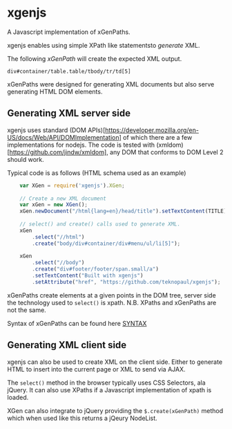 # xgenjs

A Javascript implementation of xGenPaths.

xgenjs enables using simple XPath like statementsto _generate_ XML.

The following _xGenPath_ will create the expected XML output.

    div#container/table.table/tbody/tr/td[5]

xGenPaths were designed for generating XML documents but also serve generating HTML DOM elements.

## Generating XML server side

xgenjs uses standard (DOM APIs)[https://developer.mozilla.org/en-US/docs/Web/API/DOMImplementation] of which there are a few implementations for nodejs.
The code is tested with (xmldom)[https://github.com/jindw/xmldom], any DOM that conforms to DOM Level 2 should work.

Typical code is as follows (HTML schema used as an example)

````javascript
    var XGen = require('xgenjs').XGen;
    
    // Create a new XML document
    var xGen = new XGen();
    xGen.newDocument("/html{lang=en}/head/title").setTextContent(TITLE);
    
    // select() and create() calls used to generate XML.
    xGen
        .select("//html")
        .create("body/div#container/div#menu/ul/li[5]");
    
    xGen
        .select("//body")
        .create("div#footer/footer/span.small/a")
        .setTextContent("Built with xgenjs")
        .setAttribute("href", "https://github.com/teknopaul/xgenjs");
````

xGenPaths create elements at a given points in the DOM tree, server side the technology used to `select()` is xpath. 
N.B. XPaths and xGenPaths are not the same.

Syntax of xGenPaths can be found here [SYNTAX](https://github.com/teknopaul/generation-x/blob/master/SYNTAX.md)

## Generating XML client side

xgenjs can also be used to create XML on the client side. Either to generate HTML to insert into the current page or XML to send via AJAX.

The `select()` method in the browser typically uses CSS Selectors, ala jQuery. It can also use XPaths if a Javascript implementation of xpath is loaded.

XGen can also integrate to jQuery providing the `$.create(xGenPath)` method which when used like this returns a jQeury NodeList.

